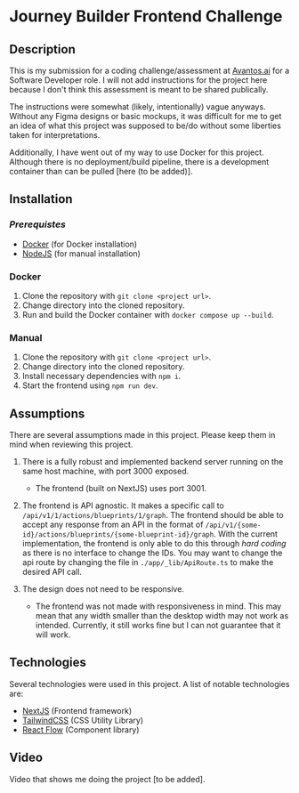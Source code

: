 # Journey Builder Frontend Challenge

## Description

This is my submission for a coding challenge/assessment at [Avantos.ai](Avantos.ai) for a Software Developer role. I will not add instructions for the project here because I don't think this assessment is meant to be shared publically.

The instructions were somewhat (likely, intentionally) vague anyways. Without any Figma designs or basic mockups, it was difficult for me to get an idea of what this project was supposed to be/do without some liberties taken for interpretations.

Additionally, I have went out of my way to use Docker for this project. Although there is no deployment/build pipeline, there is a development container than can be pulled [here (to be added)].

## Installation

### ***Prerequistes***

- [Docker](https://www.docker.com/) (for Docker installation)
- [NodeJS](https://nodejs.org) (for manual installation)

### Docker

1. Clone the repository with `git clone <project url>`.
2. Change directory into the cloned repository.
3. Run and build the Docker container with `docker compose up --build`.

### Manual

1. Clone the repository with `git clone <project url>`.
2. Change directory into the cloned repository.
3. Install necessary dependencies with `npm i`.
4. Start the frontend using `npm run dev`.

## Assumptions

There are several assumptions made in this project. Please keep them in mind when reviewing this project.

1. There is a fully robust and implemented backend server running on the same host machine, with port 3000 exposed.

    - The frontend (built on NextJS) uses port 3001.

2. The frontend is API agnostic. It makes a specific call to `/api/v1/1/actions/blueprints/1/graph`. The frontend should be able to accept any response from an API in the format of `/api/v1/{some-id}/actions/blueprints/{some-blueprint-id}/graph`. With the current implementation, the frontend is only able to do this through *hard coding* as there is no interface to change the IDs. You may want to change the api route by changing the file in `./app/_lib/ApiRoute.ts` to make the desired API call.

3. The design does not need to be responsive.

    - The frontend was not made with responsiveness in mind. This may mean that any width smaller than the desktop width may not work as intended. Currently, it still works fine but I can not guarantee that it will work.

## Technologies

Several technologies were used in this project. A list of notable technologies are:

- [NextJS](https://nextjs.org/) (Frontend framework)
- [TailwindCSS](https://tailwindcss.com/) (CSS Utility Library)
- [React Flow](http://reactflow.dev) (Component library)

## Video

Video that shows me doing the project [to be added].
